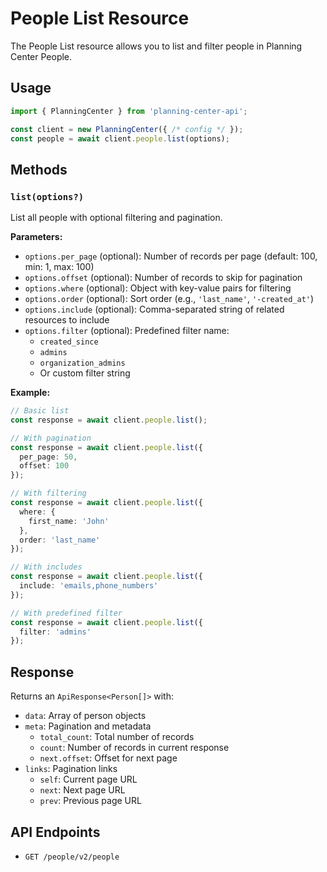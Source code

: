 # People List Resource

The People List resource allows you to list and filter people in Planning Center People.

## Usage

```typescript
import { PlanningCenter } from 'planning-center-api';

const client = new PlanningCenter({ /* config */ });
const people = await client.people.list(options);
```

## Methods

### `list(options?)`

List all people with optional filtering and pagination.

**Parameters:**
- `options.per_page` (optional): Number of records per page (default: 100, min: 1, max: 100)
- `options.offset` (optional): Number of records to skip for pagination
- `options.where` (optional): Object with key-value pairs for filtering
- `options.order` (optional): Sort order (e.g., `'last_name'`, `'-created_at'`)
- `options.include` (optional): Comma-separated string of related resources to include
- `options.filter` (optional): Predefined filter name:
  - `created_since`
  - `admins`
  - `organization_admins`
  - Or custom filter string

**Example:**
```typescript
// Basic list
const response = await client.people.list();

// With pagination
const response = await client.people.list({
  per_page: 50,
  offset: 100
});

// With filtering
const response = await client.people.list({
  where: {
    first_name: 'John'
  },
  order: 'last_name'
});

// With includes
const response = await client.people.list({
  include: 'emails,phone_numbers'
});

// With predefined filter
const response = await client.people.list({
  filter: 'admins'
});
```

## Response

Returns an `ApiResponse<Person[]>` with:
- `data`: Array of person objects
- `meta`: Pagination and metadata
  - `total_count`: Total number of records
  - `count`: Number of records in current response
  - `next.offset`: Offset for next page
- `links`: Pagination links
  - `self`: Current page URL
  - `next`: Next page URL
  - `prev`: Previous page URL

## API Endpoints

- `GET /people/v2/people`
